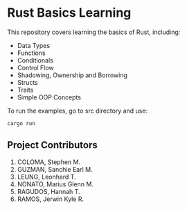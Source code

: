 # Rust Basics Learning

This repository covers learning the basics of Rust, including:

- Data Types
- Functions
- Conditionals
- Control Flow
- Shadowing, Ownership and Borrowing
- Structs
- Traits
- Simple OOP Concepts

To run the examples, go to src directory and use:

```bash
cargo run
```

## Project Contributors
1. COLOMA, Stephen M.
2. GUZMAN, Sanchie Earl M.
3. LEUNG, Leonhard T.
4. NONATO, Marius Glenn M.
6. RAGUDOS, Hannah T.
7. RAMOS, Jerwin Kyle R.
